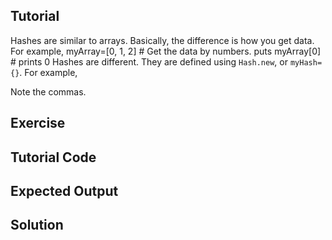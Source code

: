 Tutorial
--------
Hashes are similar to arrays. Basically, the difference is how you get data. For example,
    myArray=[0, 1, 2]
    # Get the data by numbers.
    puts myArray[0] # prints 0
Hashes are different. They are defined using `Hash.new`, or `myHash={}`. For example,

Note the commas.

Exercise
--------

Tutorial Code
-------------

Expected Output
---------------

Solution
--------
